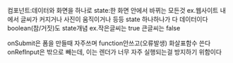 컴포넌트:데이터와 화면을 하나로
state:한 화면 안에서 바뀌는 모든것 ex.웹사이트 내에서 글씨가 커지거나 사진이 움직이거나 등등
state 하나하나가 다 데이터이다
boolean(참/거짓)도 state개념 ex.작은글씨는 true 큰글씨는 false

onSubmit은 폼을 만들때 자주쓰며 function안쓰고(오류발생) 화살표함수 쓴다 
onRefInput은 밖으로 빼는데, 이는 렌더가 너무 자주 실행되는걸 방지하기 위함이다